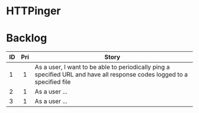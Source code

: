 # HTTPinger
# Backlog
| ID  | Pri | Story                                                             |
| --- |:---:| ----------------------------------------------------------------- |
| 1   | 1   | As a user, I want to be able to periodically ping a specified URL and have all response codes logged to a specified file |
| 2   | 1   | As a user ...                                                     |
| 3   | 1   | As a user ...                                                     |
